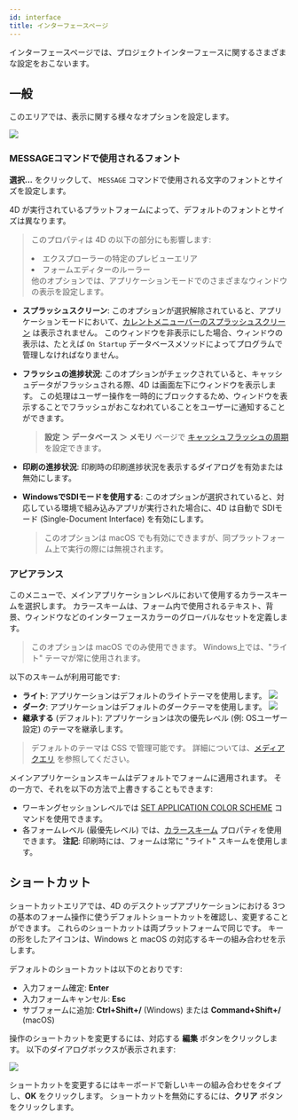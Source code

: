```yaml
---
id: interface
title: インターフェースページ
---
```


 
インターフェースページでは、プロジェクトインターフェースに関するさまざまな設定をおこないます。

## 一般

このエリアでは、表示に関する様々なオプションを設定します。

![](assets/en/settings/interface-page.png)

### MESSAGEコマンドで使用されるフォント

**選択...** をクリックして、 `MESSAGE` コマンドで使用される文字のフォントとサイズを設定します。

4D が実行されているプラットフォームによって、デフォルトのフォントとサイズは異なります。

> このプロパティは 4D の以下の部分にも影響します: <li>エクスプローラーの特定のプレビューエリア</li><li>フォームエディターのルーラー</li>
他のオプションでは、アプリケーションモードでのさまざまなウィンドウの表示を設定します。

-   **スプラッシュスクリーン**: このオプションが選択解除されていると、アプリケーションモードにおいて、[カレントメニューバーのスプラッシュスクリーン](Menus/bars.md#スプラッシュスクリーン) は表示されません。 このウィンドウを非表示にした場合、ウィンドウの表示は、たとえば `On Startup` データベースメソッドによってプログラムで管理しなければなりません。

-   **フラッシュの進捗状況**: このオプションがチェックされていると、キャッシュデータがフラッシュされる際、4D は画面左下にウィンドウを表示します。 この処理はユーザー操作を一時的にブロックするため、ウィンドウを表示することでフラッシュがおこなわれていることをユーザーに通知することができます。

    > **設定 ＞ データベース ＞ メモリ** ページで [キャッシュフラッシュの周期](database.md#メモリページ) を設定できます。

-   **印刷の進捗状況**: 印刷時の印刷進捗状況を表示するダイアログを有効または無効にします。

-   **WindowsでSDIモードを使用する**: このオプションが選択されていると、対応している環境で組み込みアプリが実行された場合に、4D は自動で SDIモード (Single-Document Interface) を有効にします。

    > このオプションは macOS でも有効にできますが、同プラットフォーム上で実行の際には無視されます。

### アピアランス

このメニューで、メインアプリケーションレベルにおいて使用するカラースキームを選択します。 カラースキームは、フォーム内で使用されるテキスト、背景、ウィンドウなどのインターフェースカラーのグローバルなセットを定義します。

> このオプションは macOS でのみ使用できます。 Windows上では、"ライト" テーマが常に使用されます。

以下のスキームが利用可能です:

-   **ライト**: アプリケーションはデフォルトのライトテーマを使用します。 ![](assets/en/settings/light-appearance.png)
-   **ダーク**: アプリケーションはデフォルトのダークテーマを使用します。 ![](assets/en/settings/dark-appearance.png)
-   **継承する** (デフォルト): アプリケーションは次の優先レベル (例: OSユーザー設定) のテーマを継承します。

> デフォルトのテーマは CSS で管理可能です。 詳細については、[メディアクエリ](../FormEditor/createStylesheet.md#メディアクエリ) を参照してください。

メインアプリケーションスキームはデフォルトでフォームに適用されます。 その一方で、それを以下の方法で上書きすることもできます:

-   ワーキングセッションレベルでは [SET APPLICATION COLOR SCHEME](https://doc.4d.com/4dv19R/help/command/ja/page1762.html) コマンドを使用できます。
-   各フォームレベル (最優先レベル) では、[カラースキーム](../FormEditor/propertiesForm.html#カラースキーム) プロパティを使用できます。 **注記**: 印刷時には、フォームは常に "ライト" スキームを使用します。

## ショートカット

ショートカットエリアでは、4D のデスクトップアプリケーションにおける 3つの基本のフォーム操作に使うデフォルトショートカットを確認し、変更することができます。 これらのショートカットは両プラットフォームで同じです。 キーの形をしたアイコンは、Windows と macOS の対応するキーの組み合わせを示します。

デフォルトのショートカットは以下のとおりです:

-   入力フォーム確定: **Enter**
-   入力フォームキャンセル: **Esc**
-   サブフォームに追加: **Ctrl+Shift+/** (Windows) または **Command+Shift+/** (macOS)

操作のショートカットを変更するには、対応する **編集** ボタンをクリックします。 以下のダイアログボックスが表示されます:

![](assets/en/settings/shortcut.png)

ショートカットを変更するにはキーボードで新しいキーの組み合わせをタイプし、**OK** をクリックします。 ショートカットを無効にするには、**クリア** ボタンをクリックします。


